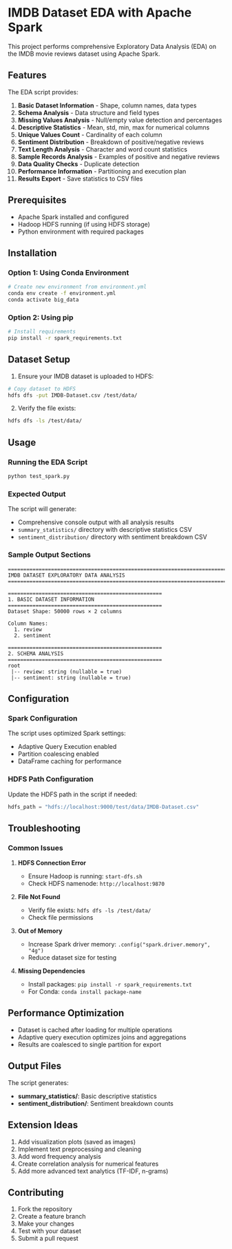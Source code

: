 # IMDB Dataset EDA with Apache Spark

This project performs comprehensive Exploratory Data Analysis (EDA) on the IMDB movie reviews dataset using Apache Spark.

## Features

The EDA script provides:

1. **Basic Dataset Information** - Shape, column names, data types
2. **Schema Analysis** - Data structure and field types
3. **Missing Values Analysis** - Null/empty value detection and percentages
4. **Descriptive Statistics** - Mean, std, min, max for numerical columns
5. **Unique Values Count** - Cardinality of each column
6. **Sentiment Distribution** - Breakdown of positive/negative reviews
7. **Text Length Analysis** - Character and word count statistics
8. **Sample Records Analysis** - Examples of positive and negative reviews
9. **Data Quality Checks** - Duplicate detection
10. **Performance Information** - Partitioning and execution plan
11. **Results Export** - Save statistics to CSV files

## Prerequisites

- Apache Spark installed and configured
- Hadoop HDFS running (if using HDFS storage)
- Python environment with required packages

## Installation

### Option 1: Using Conda Environment

```bash
# Create new environment from environment.yml
conda env create -f environment.yml
conda activate big_data
```

### Option 2: Using pip

```bash
# Install requirements
pip install -r spark_requirements.txt
```

## Dataset Setup

1. Ensure your IMDB dataset is uploaded to HDFS:
```bash
# Copy dataset to HDFS
hdfs dfs -put IMDB-Dataset.csv /test/data/
```

2. Verify the file exists:
```bash
hdfs dfs -ls /test/data/
```

## Usage

### Running the EDA Script

```bash
python test_spark.py
```

### Expected Output

The script will generate:
- Comprehensive console output with all analysis results
- `summary_statistics/` directory with descriptive statistics CSV
- `sentiment_distribution/` directory with sentiment breakdown CSV

### Sample Output Sections

```
================================================================================
IMDB DATASET EXPLORATORY DATA ANALYSIS
================================================================================

==================================================
1. BASIC DATASET INFORMATION
==================================================
Dataset Shape: 50000 rows × 2 columns

Column Names:
  1. review
  2. sentiment

==================================================
2. SCHEMA ANALYSIS
==================================================
root
 |-- review: string (nullable = true)
 |-- sentiment: string (nullable = true)
```

## Configuration

### Spark Configuration

The script uses optimized Spark settings:
- Adaptive Query Execution enabled
- Partition coalescing enabled
- DataFrame caching for performance

### HDFS Path Configuration

Update the HDFS path in the script if needed:
```python
hdfs_path = "hdfs://localhost:9000/test/data/IMDB-Dataset.csv"
```

## Troubleshooting

### Common Issues

1. **HDFS Connection Error**
   - Ensure Hadoop is running: `start-dfs.sh`
   - Check HDFS namenode: `http://localhost:9870`

2. **File Not Found**
   - Verify file exists: `hdfs dfs -ls /test/data/`
   - Check file permissions

3. **Out of Memory**
   - Increase Spark driver memory: `.config("spark.driver.memory", "4g")`
   - Reduce dataset size for testing

4. **Missing Dependencies**
   - Install packages: `pip install -r spark_requirements.txt`
   - For Conda: `conda install package-name`

## Performance Optimization

- Dataset is cached after loading for multiple operations
- Adaptive query execution optimizes joins and aggregations
- Results are coalesced to single partition for export

## Output Files

The script generates:
- **summary_statistics/**: Basic descriptive statistics
- **sentiment_distribution/**: Sentiment breakdown counts

## Extension Ideas

1. Add visualization plots (saved as images)
2. Implement text preprocessing and cleaning
3. Add word frequency analysis
4. Create correlation analysis for numerical features
5. Add more advanced text analytics (TF-IDF, n-grams)

## Contributing

1. Fork the repository
2. Create a feature branch
3. Make your changes
4. Test with your dataset
5. Submit a pull request
